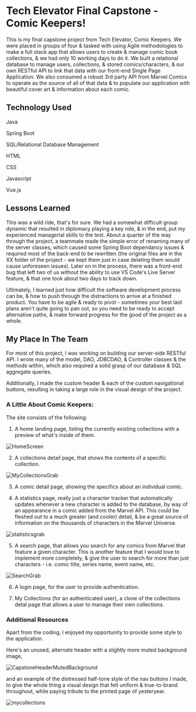 # Tech Elevator Final Capstone - Comic Keepers!

This is my final capstone project from Tech Elevator, Comic Keepers. We were placed in groups of four & tasked with using Agile methodologies to make a full stack app that allows users to create & manage comic book collections, & we had only 10 working days to do it. We built a relational database to manage users, collections, & stored comics/characters, & our own RESTful API to link that data with our front-end Single Page Application. We also consumed a robust 3rd party API from Marvel Comics to operate as the source of all of that data & to populate our application with beautiful cover art & information about each comic.


## Technology Used

Java

Spring Boot

SQL/Relational Database Management

HTML

CSS

Javascript

Vue.js


## Lessons Learned

This was a wild ride, that's for sure. We had a somewhat difficult group dynamic that resulted in diplomacy playing a key role, & in the end, put my experienced managerial skills to the test. About a quarter of the way through the project, a teammate made the simple error of renaming many of the server classes, which caused some Spring Boot dependancy issues & required most of the back-end to be rewritten (the original files are in the XX folder of the project - we kept them just in case deleting them would cause unforeseen issues). Later on in the process, there was a front-end bug that left two of us without the ability to use VS Code's Live Server feature, & that one took about two days to track down.

Ultimately, I learned just how difficult the software development process can be, & how to push through the distractions to arrive at a finished product. You have to be agile & ready to pivot - sometimes your best laid plans aren't quite going to pan out, so you need to be ready to accept alternative paths, & make forward progress for the good of the project as a whole.


## My Place In The Team

For most of this project, I was working on building our server-side RESTful API. I wrote many of the model, DAO, JDBCDAO, & Controller classes & the methods within, which also required a solid grasp of our database & SQL aggregate queries.

Additionally, I made the custom header & each of the custom navigational buttons, resulting in taking a large role in the visual design of the project.


### A Little About Comic Keepers:

The site consists of the following:

1. A home landing page, listing the currently existing collections with a preview of what's inside of them.

![HomeScreen](https://user-images.githubusercontent.com/90332162/146983358-bf1768dc-4c5e-45df-b4e5-8bd3790b6a9a.PNG)

2. A collections detail page, that shows the contents of a specific collection.

![MyCollectionsGrab](https://user-images.githubusercontent.com/90332162/146983577-2a5b5805-2033-4cb4-9864-b08c33d2d778.PNG)

3. A comic detail page, showing the specifics about an individual comic.

4. A statistics page, really just a character tracker that automatically updates whenever a new character is added to the database, by way of an appearance in a comic added from the Marvel API. This could be fleshed out to a much greater (and cooler) detail, & be a great source of information on the thousands of characters in the Marvel Universe.

![statisticsgrab](https://user-images.githubusercontent.com/90332162/146983641-caa279a2-b193-4178-964a-61090a318ae6.png)

5. A search page, that allows you search for any comics from Marvel that feature a given character. This is another feature that I would love to implement more completely, & give the user to search for more than just characters - i.e. comic title, series name, event name, etc.

![SearchGrab](https://user-images.githubusercontent.com/90332162/146983662-b6ff48a9-3496-4dc4-8331-10727d77b1d2.PNG)

6. A login page, for the user to provide authentication.

7. My Collections (for an authenticated user), a clone of the collections detal page that allows a user to manage their own collections.


### Additional Resources

Apart from the coding, I enjoyed my opportunity to provide some style to the application.

Here's an unused, alternate header with a slightly more muted background image,

![CapstoneHeaderMutedBackground](https://user-images.githubusercontent.com/90332162/147119713-cd2d2c06-3439-430d-bf10-dac3e804adbf.png)

and an example of the distressed half-tone style of the nav buttons I made, to give the whole thing a visual design that felt uniform & true-to-brand throughout, while paying tribute to the printed page of yesteryear.

![mycollections](https://user-images.githubusercontent.com/90332162/146984670-81a5351a-6a34-4008-aa4b-e4577302b5e8.png)


